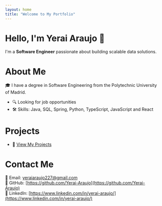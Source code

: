 ```yaml
---
layout: home
title: "Welcome to My Portfolio"
---
```


# Hello, I'm Yerai Araujo 👋
I'm a **Software Engineer** passionate about building scalable data solutions.

# About Me
🎓 I have a degree in Software Engineering from the Polytechnic University of Madrid.

- 🔍 Looking for job opportunities  
- 🛠️ Skills: Java, SQL, Spring, Python, TypeScript, JavaScript and React

# Projects
- 📂 [View My Projects](projects)

# Contact Me
📧 Email: yeraiaraujo227@gmail.com  
🐙 GitHub: [https://github.com/Yerai-Araujo](https://github.com/Yerai-Araujo)  
🔗 LinkedIn: [https://www.linkedin.com/in/yerai-araujo/](https://www.linkedin.com/in/yerai-araujo/)